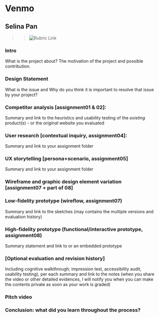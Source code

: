 # Venmo
## Selina Pan
>> ![Rubric Link](https://docs.google.com/document/d/1btlTJ4O3vTVC_oZBR0vBykiYGT0_3Jxn26BaGNcndQ0/edit)
### Intro
What is the project about? The motivation of the project and possible contribution.
### Design Statement
What is the issue and Why do you think it is important to resolve that issue by your project? 
### Competitor analysis [assignment01 & 02]:
Summary and link to the heuristics and usability testing of the *existing* product(s) - or the *original* website you evaluated
### User research [contextual inquiry, assignment04]:
Summary and link to your assignment folder
### UX storytelling [persona+scenario, assignment05]
Summary and link to your assignment folder
### Wireframe and graphic design element variation [assignment07 + part of 08]
### Low-fidelity prototype (wireflow, assignment07)
Summary and link to the sketches (may contains the multiple versions and evaluation history)
### High-fidelity prototype (functional/interactive prototype, assignment08)
Summary statement and link to or an embedded prototype
### [Optional evaluation and revision history]
Including cognitive walkthrough; impression test, accessibility audit, usability testing), per each summary and link to the notes (when you share the video or other detailed evidences, I will notify you when you can make the contents private as soon as your work is graded)
### Pitch video 
### Conclusion: what did you learn throughout the process?
